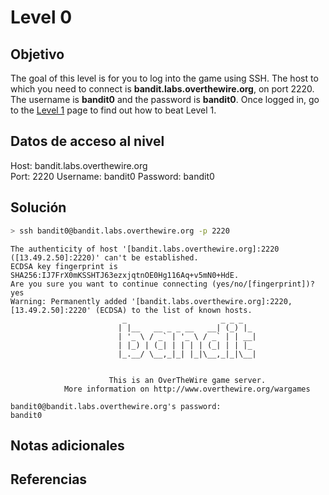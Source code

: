 # Level 0

## Objetivo
The goal of this level is for you to log into the game using SSH. The host to which you need to connect is **bandit.labs.overthewire.org**, on port 2220. The username is **bandit0** and the password is **bandit0**. Once logged in, go to the [Level 1](https://overthewire.org/wargames/bandit/bandit1.html) page to find out how to beat Level 1.

## Datos de acceso al nivel
Host: bandit.labs.overthewire.org  
Port: 2220
Username: bandit0
Password: bandit0

## Solución
```bash
> ssh bandit0@bandit.labs.overthewire.org -p 2220
```
```
The authenticity of host '[bandit.labs.overthewire.org]:2220 ([13.49.2.50]:2220)' can't be established.
ECDSA key fingerprint is SHA256:IJ7FrX0mKSSHTJ63ezxjqtnOE0Hg116Aq+v5mN0+HdE.
Are you sure you want to continue connecting (yes/no/[fingerprint])? yes
Warning: Permanently added '[bandit.labs.overthewire.org]:2220,[13.49.2.50]:2220' (ECDSA) to the list of known hosts.
                         _                     _ _ _
                        | |__   __ _ _ __   __| (_) |_
                        | '_ \ / _` | '_ \ / _` | | __|
                        | |_) | (_| | | | | (_| | | |_
                        |_.__/ \__,_|_| |_|\__,_|_|\__|


                      This is an OverTheWire game server.
            More information on http://www.overthewire.org/wargames

bandit0@bandit.labs.overthewire.org's password:
bandit0
```


## Notas adicionales

## Referencias

